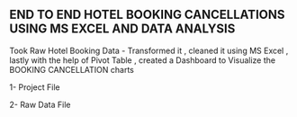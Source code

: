 ## END TO END HOTEL BOOKING CANCELLATIONS USING MS EXCEL AND DATA ANALYSIS
Took Raw Hotel Booking Data - Transformed it , cleaned it using MS Excel , lastly  with the help of Pivot Table , created a Dashboard to Visualize the BOOKING CANCELLATION charts 

1- Project File

 2- Raw Data File
